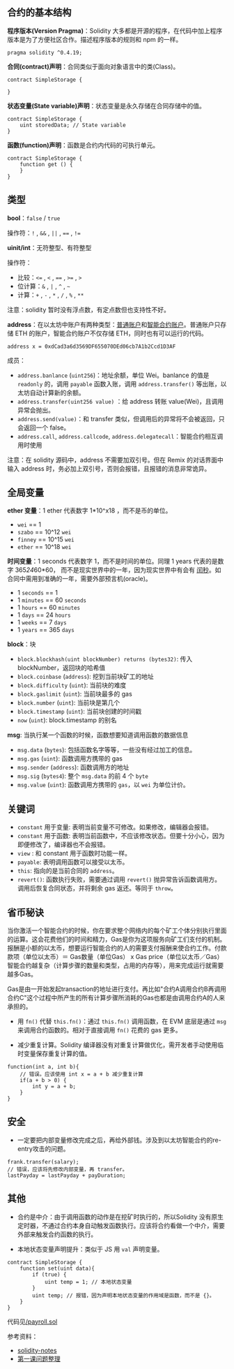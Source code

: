 ## 合约的基本结构

**程序版本(Version Pragma)**：Solidity 大多都是开源的程序，在代码中加上程序版本是为了方便社区合作。描述程序版本的规则和 npm 的一样。

```
pragma solidity ^0.4.19;
```


**合同(contract)声明**：合同类似于面向对象语言中的类(Class)。

```
contract SimpleStorage {

}
```


**状态变量(State variable)声明**：状态变量是永久存储在合同存储中的值。

```
contract SimpleStorage {
    uint storedData; // State variable
}
```


**函数(function)声明**：函数是合约内代码的可执行单元。


```
contract SimpleStorage {
    function get () {
    }
}
```



## 类型

**bool**：`false` / `true`



操作符：`!` , `&&` , `||` , `==` , `!=`

**uinit/int**：无符整型、有符整型


操作符： 
- 比较：`<=` , `<` , `==` , `>=` , `>`
- 位计算：`&` , `|` , `^` , `~`
- 计算：`+` , `-` , `*` , `/` , `%` , `**`

注意：solidity 暂时没有浮点数，有定点数但也支持性不好。

**address**：在以太坊中账户有两种类型：[普通账户](https://etherscan.io/address/0x2d7c76202834a11a99576acf2ca95a7e66928ba0)和[智能合约账户](https://etherscan.io/address/0xcbe1060ee68bc0fed3c00f13d6f110b7eb6434f6)。普通账户只存储 ETH 的账户，智能合约账户不仅存储 ETH，同时也有可以运行的代码。


```
address x = 0xdCad3a6d3569DF655070DEd06cb7A1b2Ccd1D3AF
```

成员：
- `address.banlance` (`uint256`)：地址余额，单位 Wei。banlance 的值是 `readonly` 的，调用 `payable` 函数入账，调用 `address.transfer()` 等出账，以太坊自动计算新的余额。
- `address.transfer(uint256 value)` ：给 address 转账 value(Wei)，且调用异常会抛出。
- `address.send(value)`：和 transfer 类似，但调用后的异常将不会被返回，只会返回一个 false。
- `address.call`, `address.callcode`, `address.delegatecall`：智能合约相互调用时使用

注意：在 solidity 源码中，address 不需要加双引号。但在 Remix 的对话界面中输入 address 时，务必加上双引号，否则会报错，且报错的消息非常诡异。


## 全局变量

**ether 变量**：1 ether 代表数字 1*10^x18 ，而不是币的单位。

- `wei` == 1
- `szabo` == 10^12 `wei`
- `finney` == 10^15 `wei`
- `ether` == 10^18 `wei`

**时间变量**：1 seconds 代表数字 1，而不是时间的单位。同理 1 years 代表的是数字 365*24*60*60， 而不是现实世界中的一年，因为现实世界中有会有 [闰秒](https://en.wikipedia.org/wiki/Leap_second)。如合同中需用到准确的一年，需要外部预言机(oracle)。

- 1 `seconds` == 1
- 1 `minutes` == 60 `seconds`
- 1 `hours` == 60 `minutes`
- 1 `days` == 24 `hours`
- 1 `weeks` == 7 `days`
- 1 `years` == 365 `days`

**block**：块
- `block.blockhash(uint blockNumber) returns (bytes32)`: 传入 blockNumber，返回块的哈希值
- `block.coinbase` (`address`): 挖到当前块矿工的地址
- `block.difficulty` (`uint`): 当前块的难度
- `block.gaslimit` (`uint`): 当前块最多的 gas
- `block.number` (`uint`): 当前块是第几个
- `block.timestamp` (`uint`): 当前块创建的时间戳
- `now` (`uint`): block.timestamp 的别名


**msg**: 当执行某一个函数的时候，函数想要知道调用函数的数据信息
- `msg.data` (`bytes`): 包括函数名字等等，一些没有经过加工的信息。
- `msg.gas` (`uint`): 函数调用方携带的 gas
- `msg.sender` (`address`): 函数调用方的地址
- `msg.sig` (`bytes4`):  整个 `msg.data` 的前 4 个 `byte`
- `msg.value` (`uint`):  函数调用方携带的 `gas`，以 `wei` 为单位计价。

## 关键词
- `constant` 用于变量: 表明当前变量不可修改。如果修改，编辑器会报错。
- `constant` 用于函数: 表明当前函数中，不应该修改状态。但要十分小心，因为即便修改了，编译器也不会报错。
- `view` : 和 constant 用于函数时功能一样。
- `payable`: 表明调用函数可以接受以太币。
- `this`: 指向的是当前合同的 `address`。
- `revert()`: 函数执行失败，需要通过调用 `revert()` 抛异常告诉函数调用方。调用后恢复合同状态，并将剩余 gas 返还。等同于 `throw`。


## 省币秘诀


当你激活一个智能合约的时候，你在要求整个网络内的每个矿工个体分别执行里面的运算。这会花费他们的时间和精力，Gas是你为这项服务向矿工们支付的机制。 报酬是小额的以太币，想要运行智能合约的人的需要支付报酬来使合约工作。付款款项（单位以太币）＝ Gas数量（单位Gas） x Gas price（单位以太币／Gas） 智能合约越复杂（计算步骤的数量和类型，占用的内存等），用来完成运行就需要越多Gas。

Gas是由一开始发起transaction的地址进行支付。再比如"合约A调用合约B再调用合约C"这个过程中所产生的所有计算步骤所消耗的Gas也都是由调用合约A的人来承担的。



- 用 `fn()` 代替 `this.fn()`：通过 `this.fn()` 调用函数，在 EVM 底层是通过 `msg`来调用合约函数的。相对于直接调用 `fn()` 花费的 gas 更多。

- 减少重复计算。Solidity 编译器没有对重复计算做优化，需开发者手动使用临时变量保存重复计算的值。

```
function(int a, int b){
    // 错误。应该使用 int x = a + b 减少重复计算
    if(a + b > 0) {
        int y = a + b; 
    }
}
```


## 安全

- 一定要把内部变量修改完成之后，再给外部钱。涉及到以太坊智能合约的re-entry攻击的问题。

```
frank.transfer(salary);
// 错误，应该将先修改内部变量，再 transfer。
lastPayday = lastPayday + payDuration;
```


## 其他


- 合约是中介：由于调用函数的动作是在挖矿时执行的，所以Solidity 没有原生定时器，不通过合约本身自动触发函数执行。应该将合约看做一个中介，需要外部来触发合约函数的执行。

- 本地状态变量声明提升：类似于 JS 用 `val` 声明变量。

```
contract SimpleStorage {
    function set(uint data){
        if (true) {
            uint temp = 1; // 本地状态变量
        }
        uint temp; // 报错，因为声明本地状态变量的作用域是函数，而不是 {}。
    }
}
```

代码见[/payroll.sol](https://github.com/Guigulive/Team-B/blob/master/Lesson-1/orgin/payroll.sol)


参考资料：

- [solidity-notes](https://github.com/jiangleo/solidity-notes)
- [第一课问题整理](https://github.com/Guigulive/Wiki/blob/master/FAQ/%E6%99%BA%E8%83%BD%E5%90%88%E7%BA%A6%E5%BC%80%E5%8F%91FAQ-1.md)




